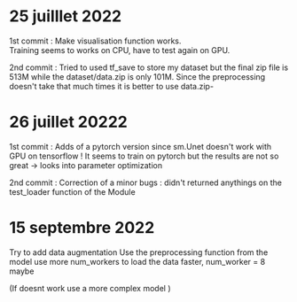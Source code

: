 # 25 juilllet 2022

1st commit :
Make visualisation function works. <br />
Training seems to works on CPU, have to test again on GPU.<br/>

2nd commit :
Tried to used tf_save to store my dataset but the final zip file is 513M while the dataset/data.zip is only 101M.
Since the preprocessing doesn't take that much times it is better to use data.zip-

# 26 juillet 20222

1st commit :
Adds of a pytorch version since sm.Unet doesn't work with GPU on tensorflow !
It seems to train on pytorch but the results are not so great -> looks into parameter optimization

2nd commit :
Correction of a minor bugs : didn't returned anythings on the test_loader function of the Module


# 15 septembre 2022

Try to add data augmentation
Use the preprocessing function from the model
use more num_workers to load the data faster, num_worker = 8 maybe 

(If doesnt work use a more complex model )
